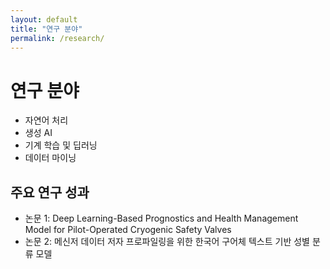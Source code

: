 ```yaml
---
layout: default
title: "연구 분야"
permalink: /research/
---
```


# 연구 분야

- 자연어 처리
- 생성 AI
- 기계 학습 및 딥러닝
- 데이터 마이닝

## 주요 연구 성과

- 논문 1: Deep Learning-Based Prognostics and Health Management Model for Pilot-Operated Cryogenic Safety Valves
- 논문 2: 메신저 데이터 저자 프로파일링을 위한 한국어 구어체 텍스트 기반 성별 분류 모델
